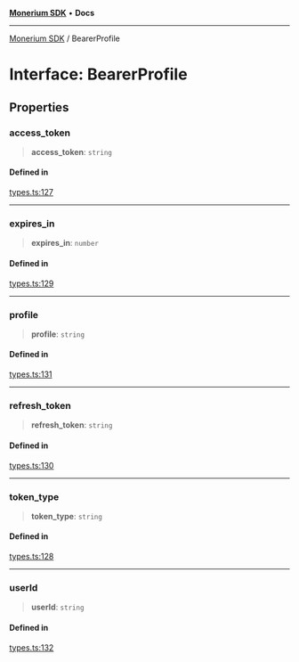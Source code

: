 [**Monerium SDK**](../README.md) • **Docs**

***

[Monerium SDK](../README.md) / BearerProfile

# Interface: BearerProfile

## Properties

### access\_token

> **access\_token**: `string`

#### Defined in

[types.ts:127](https://github.com/monerium/js-monorepo/blob/f9c4f6d23632080dc2f66fc1ef03cdb9951e75af/packages/sdk/src/types.ts#L127)

***

### expires\_in

> **expires\_in**: `number`

#### Defined in

[types.ts:129](https://github.com/monerium/js-monorepo/blob/f9c4f6d23632080dc2f66fc1ef03cdb9951e75af/packages/sdk/src/types.ts#L129)

***

### profile

> **profile**: `string`

#### Defined in

[types.ts:131](https://github.com/monerium/js-monorepo/blob/f9c4f6d23632080dc2f66fc1ef03cdb9951e75af/packages/sdk/src/types.ts#L131)

***

### refresh\_token

> **refresh\_token**: `string`

#### Defined in

[types.ts:130](https://github.com/monerium/js-monorepo/blob/f9c4f6d23632080dc2f66fc1ef03cdb9951e75af/packages/sdk/src/types.ts#L130)

***

### token\_type

> **token\_type**: `string`

#### Defined in

[types.ts:128](https://github.com/monerium/js-monorepo/blob/f9c4f6d23632080dc2f66fc1ef03cdb9951e75af/packages/sdk/src/types.ts#L128)

***

### userId

> **userId**: `string`

#### Defined in

[types.ts:132](https://github.com/monerium/js-monorepo/blob/f9c4f6d23632080dc2f66fc1ef03cdb9951e75af/packages/sdk/src/types.ts#L132)
